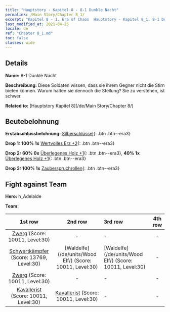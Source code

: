```yaml
---
title: "Hauptstory - Kapitel 8 - 8-1 Dunkle Nacht"
permalink: /Main Story/Chapter 8_1/
excerpt: "Kapitel 8 - 1. Era of Chaos  Hauptstory - Kapitel 8_1. 8-1 Dunkle Nacht"
last_modified_at: 2021-04-25
locale: de
ref: "Chapter 8_1.md"
toc: false
classes: wide
---
```


## Details

 **Name:** 8-1 Dunkle Nacht

 **Beschreibung:** Diese Soldaten wissen, dass sie ihrem Gegner nicht die Stirn bieten können. Warum halten sie dennoch die Stellung? Sie zu verstehen, ist schwer.

 **Related to:** [Hauptstory Kapitel 8](/de/Main Story/Chapter 8/)

## Beutebelohnung

 **Erstabschlussbelohnung:** [Silberschlüssel](/ItemsDE/con_693/){: .btn .btn--era3}

 **Drop 1:** **100% 1x** [Wertvolles Erz +2](/ItemsDE/mat_26/){: .btn .btn--era3}

 **Drop 2:** **60% 0x** [Überlegenes Holz +1](/ItemsDE/mat_20/){: .btn .btn--era3}, **40% 1x** [Überlegenes Holz +1](/ItemsDE/mat_20/){: .btn .btn--era3}

 **Drop 3:** **100% 1x** [Zauberspruchrollen](/ItemsDE/con_694/){: .btn .btn--era3}


## Fight against Team
 **Hero:** h_Adelaide

 **Team:**


  | 1st row | 2nd row | 3rd row | 4th row |
  |:----:|:----:|:----|:----:|
  | [Zwerg](/de/units/Dwarf/) (Score: 10011, Level:30)  | - | - | - |
  | [Schwertkämpfer](/de/units/Swordsman/) (Score: 13769, Level:30)  | [Waldelfe](/de/units/Wood Elf/) (Score: 10011, Level:30)  | [Waldelfe](/de/units/Wood Elf/) (Score: 10011, Level:30)  | - |
  | [Zwerg](/de/units/Dwarf/) (Score: 10011, Level:30)  | - | - | - |
  | [Kavallerist](/de/units/Cavalier/) (Score: 10011, Level:30)  | [Kavallerist](/de/units/Cavalier/) (Score: 10011, Level:30)  | - | - |


